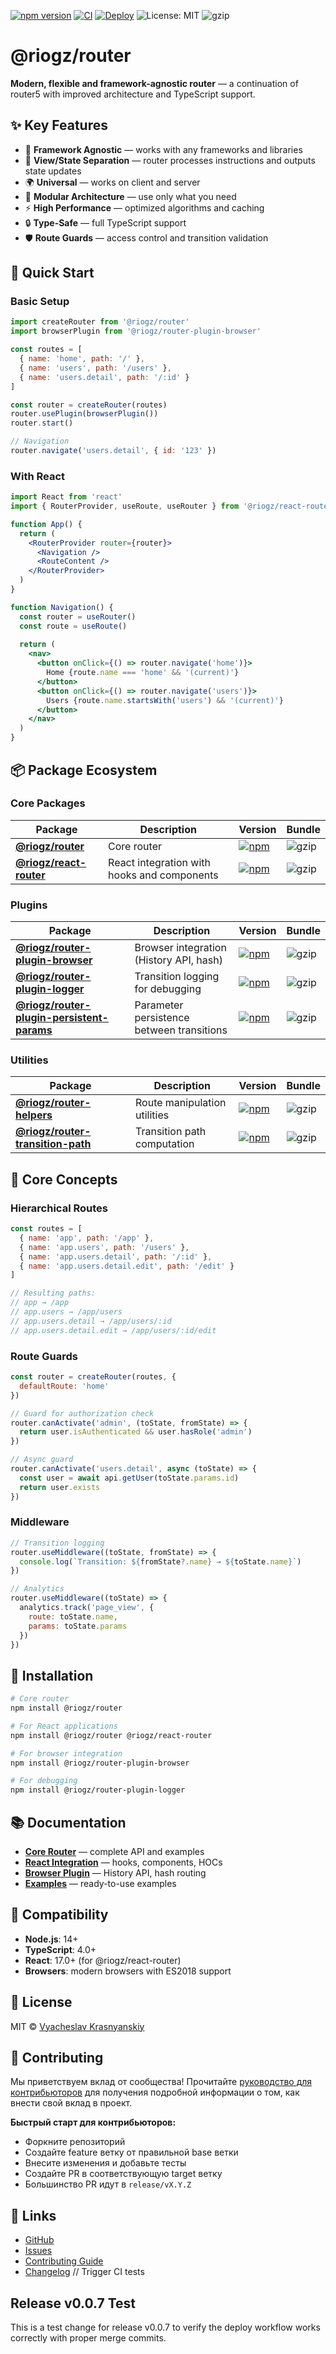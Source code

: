 [![npm version](https://badge.fury.io/js/@riogz%2Frouter.svg)](https://badge.fury.io/js/@riogz%2Frouter)
[![CI](https://github.com/riogod/router/actions/workflows/ci.yml/badge.svg)](https://github.com/riogod/router/actions/workflows/ci.yml)
[![Deploy](https://github.com/riogod/router/actions/workflows/deploy.yml/badge.svg)](https://github.com/riogod/router/actions/workflows/deploy.yml)
![License: MIT](https://img.shields.io/badge/License-MIT-yellow.svg) ![gzip](https://deno.bundlejs.com/badge?q=@riogz/router@latest&treeshake=[*])

# @riogz/router

**Modern, flexible and framework-agnostic router** — a continuation of router5 with improved architecture and TypeScript support.

## ✨ Key Features

- 🎯 **Framework Agnostic** — works with any frameworks and libraries
- 🔄 **View/State Separation** — router processes instructions and outputs state updates
- 🌍 **Universal** — works on client and server
- 🧩 **Modular Architecture** — use only what you need
- ⚡ **High Performance** — optimized algorithms and caching
- 🔒 **Type-Safe** — full TypeScript support
- 🛡️ **Route Guards** — access control and transition validation

## 🚀 Quick Start

### Basic Setup

```javascript
import createRouter from '@riogz/router'
import browserPlugin from '@riogz/router-plugin-browser'

const routes = [
  { name: 'home', path: '/' },
  { name: 'users', path: '/users' },
  { name: 'users.detail', path: '/:id' }
]

const router = createRouter(routes)
router.usePlugin(browserPlugin())
router.start()

// Navigation
router.navigate('users.detail', { id: '123' })
```

### With React

```jsx
import React from 'react'
import { RouterProvider, useRoute, useRouter } from '@riogz/react-router'

function App() {
  return (
    <RouterProvider router={router}>
      <Navigation />
      <RouteContent />
    </RouterProvider>
  )
}

function Navigation() {
  const router = useRouter()
  const route = useRoute()
  
  return (
    <nav>
      <button onClick={() => router.navigate('home')}>
        Home {route.name === 'home' && '(current)'}
      </button>
      <button onClick={() => router.navigate('users')}>
        Users {route.name.startsWith('users') && '(current)'}
      </button>
    </nav>
  )
}
```

## 📦 Package Ecosystem

### Core Packages

| Package | Description | Version | Bundle |
|---------|-------------|---------|----------|
| **[@riogz/router](./packages/router)** | Core router | [![npm](https://img.shields.io/npm/v/@riogz/router.svg)](https://www.npmjs.com/package/@riogz/router) | ![gzip](https://deno.bundlejs.com/badge?q=@riogz/router@latest&treeshake=[*]) |
| **[@riogz/react-router](./packages/react-router)** | React integration with hooks and components | [![npm](https://img.shields.io/npm/v/@riogz/react-router.svg)](https://www.npmjs.com/package/@riogz/react-router) | ![gzip](https://deno.bundlejs.com/badge?q=@riogz/react-router@latest&treeshake=[*]) |

### Plugins

| Package | Description | Version | Bundle |
|---------|-------------|---------|----------|
| **[@riogz/router-plugin-browser](./packages/router-plugin-browser)** | Browser integration (History API, hash) | [![npm](https://img.shields.io/npm/v/@riogz/router-plugin-browser.svg)](https://www.npmjs.com/package/@riogz/router-plugin-browser) | ![gzip](https://deno.bundlejs.com/badge?q=@riogz/router-plugin-browser@latest&treeshake=[*]) |
| **[@riogz/router-plugin-logger](./packages/router-plugin-logger)** | Transition logging for debugging | [![npm](https://img.shields.io/npm/v/@riogz/router-plugin-logger.svg)](https://www.npmjs.com/package/@riogz/router-plugin-logger) | ![gzip](https://deno.bundlejs.com/badge?q=@riogz/router-plugin-logger@latest&treeshake=[*]) |
| **[@riogz/router-plugin-persistent-params](./packages/router-plugin-persistent-params)** | Parameter persistence between transitions | [![npm](https://img.shields.io/npm/v/@riogz/router-plugin-persistent-params.svg)](https://www.npmjs.com/package/@riogz/router-plugin-persistent-params) | ![gzip](https://deno.bundlejs.com/badge?q=@riogz/router-plugin-persistent-params@latest&treeshake=[*]) |

### Utilities

| Package | Description | Version | Bundle |
|---------|-------------|---------|-----------|
| **[@riogz/router-helpers](./packages/router-helpers)** | Route manipulation utilities | [![npm](https://img.shields.io/npm/v/@riogz/router-helpers.svg)](https://www.npmjs.com/package/@riogz/router-helpers) | ![gzip](https://deno.bundlejs.com/badge?q=@riogz/router-helpers@latest&treeshake=[*]) |
| **[@riogz/router-transition-path](./packages/router-transition-path)** | Transition path computation | [![npm](https://img.shields.io/npm/v/@riogz/router-transition-path.svg)](https://www.npmjs.com/package/@riogz/router-transition-path) | ![gzip](https://deno.bundlejs.com/badge?q=@riogz/router-transition-path@latest&treeshake=[*]) |

## 🎯 Core Concepts

### Hierarchical Routes

```javascript
const routes = [
  { name: 'app', path: '/app' },
  { name: 'app.users', path: '/users' },
  { name: 'app.users.detail', path: '/:id' },
  { name: 'app.users.detail.edit', path: '/edit' }
]

// Resulting paths:
// app → /app
// app.users → /app/users  
// app.users.detail → /app/users/:id
// app.users.detail.edit → /app/users/:id/edit
```

### Route Guards

```javascript
const router = createRouter(routes, {
  defaultRoute: 'home'
})

// Guard for authorization check
router.canActivate('admin', (toState, fromState) => {
  return user.isAuthenticated && user.hasRole('admin')
})

// Async guard
router.canActivate('users.detail', async (toState) => {
  const user = await api.getUser(toState.params.id)
  return user.exists
})
```

### Middleware

```javascript
// Transition logging
router.useMiddleware((toState, fromState) => {
  console.log(`Transition: ${fromState?.name} → ${toState.name}`)
})

// Analytics
router.useMiddleware((toState) => {
  analytics.track('page_view', {
    route: toState.name,
    params: toState.params
  })
})
```

## 🔧 Installation

```bash
# Core router
npm install @riogz/router

# For React applications
npm install @riogz/router @riogz/react-router

# For browser integration
npm install @riogz/router-plugin-browser

# For debugging
npm install @riogz/router-plugin-logger
```

## 📚 Documentation

- **[Core Router](./packages/router/README.md)** — complete API and examples
- **[React Integration](./packages/react-router/README.md)** — hooks, components, HOCs
- **[Browser Plugin](./packages/router-plugin-browser/README.md)** — History API, hash routing
- **[Examples](./examples)** — ready-to-use examples

## 🤝 Compatibility

- **Node.js**: 14+
- **TypeScript**: 4.0+
- **React**: 17.0+ (for @riogz/react-router)
- **Browsers**: modern browsers with ES2018 support

## 📄 License

MIT © [Vyacheslav Krasnyanskiy](https://github.com/riogod)

## 🤝 Contributing

Мы приветствуем вклад от сообщества! Прочитайте [руководство для контрибьюторов](./CONTRIBUTING.md) для получения подробной информации о том, как внести свой вклад в проект.

**Быстрый старт для контрибьюторов:**
- Форкните репозиторий
- Создайте feature ветку от правильной base ветки
- Внесите изменения и добавьте тесты
- Создайте PR в соответствующую target ветку
- Большинство PR идут в `release/vX.Y.Z`

## 🔗 Links

- [GitHub](https://github.com/riogod/router)
- [Issues](https://github.com/riogod/router/issues)
- [Contributing Guide](./CONTRIBUTING.md)
- [Changelog](./CHANGELOG.md)
// Trigger CI tests

## Release v0.0.7 Test

This is a test change for release v0.0.7 to verify the deploy workflow works correctly with proper merge commits.
